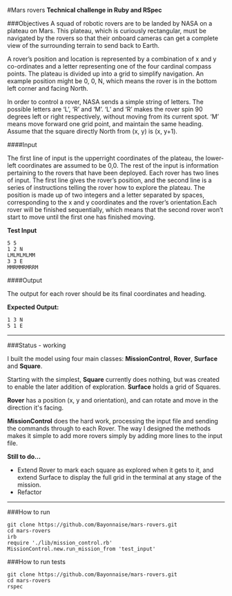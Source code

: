 #Mars rovers
**Technical challenge in Ruby and RSpec**

###Objectives
A squad of robotic rovers are to be landed by NASA on a plateau on Mars. This plateau, which is curiously rectangular, must be navigated by the rovers so that their on­board cameras can get a complete view of the surrounding terrain to send back to Earth.

A rover’s position and location is represented by a combination of x and y co-ordinates and a letter representing one of the four cardinal compass points. The plateau is divided up into a grid to simplify navigation. An example position might be 0, 0, N, which means the rover is in the bottom left corner and facing North.

In order to control a rover, NASA sends a simple string of letters. The possible letters are ‘L’, ‘R’ and ‘M’. ‘L’ and ‘R’ makes the rover spin 90 degrees left or right respectively, without moving from its current spot. ‘M’ means move forward one grid point, and maintain the same heading. Assume that the square directly North from (x, y) is (x, y+1).

####Input

The first line of input is the upper­right coordinates of the plateau, the lower­left coordinates are assumed to be 0,0. The rest of the input is information pertaining to the rovers that have been deployed. Each rover has two lines of input. The first line gives the rover’s position, and the second line is a series of instructions telling the rover how to explore the plateau. The position is made up of two integers and a letter separated by spaces, corresponding to the x and y co­ordinates and the rover’s orientation.Each rover will be finished sequentially, which means that the second rover won’t start to move until the first one has finished moving.

**Test Input**

```shell
5 5
1 2 N
LMLMLMLMM
3 3 E
MMRMMRMRRM
```

####Output

The output for each rover should be its final co­ordinates and heading.

**Expected Output:**

```
1 3 N
5 1 E
```

---

###Status - working

I built the model using four main classes: **MissionControl**, **Rover**, **Surface** and **Square**.

Starting with the simplest, **Square** currently does nothing, but was created to enable the later addition of exploration. **Surface** holds a grid of Squares.

**Rover** has a position (x, y and orientation), and can rotate and move in the direction it's facing.

**MissionControl** does the hard work, processing the input file and sending the commands through to each Rover. The way I designed the methods makes it simple to add more rovers simply by adding more lines to the input file.

**Still to do...**

- Extend Rover to mark each square as explored when it gets to it, and extend Surface to display the full grid in the terminal at any stage of the mission.
- Refactor

---

###How to run

```shell
git clone https://github.com/Bayonnaise/mars-rovers.git
cd mars-rovers
irb
require './lib/mission_control.rb'
MissionControl.new.run_mission_from 'test_input'
```

###How to run tests

```shell
git clone https://github.com/Bayonnaise/mars-rovers.git
cd mars-rovers
rspec
```

